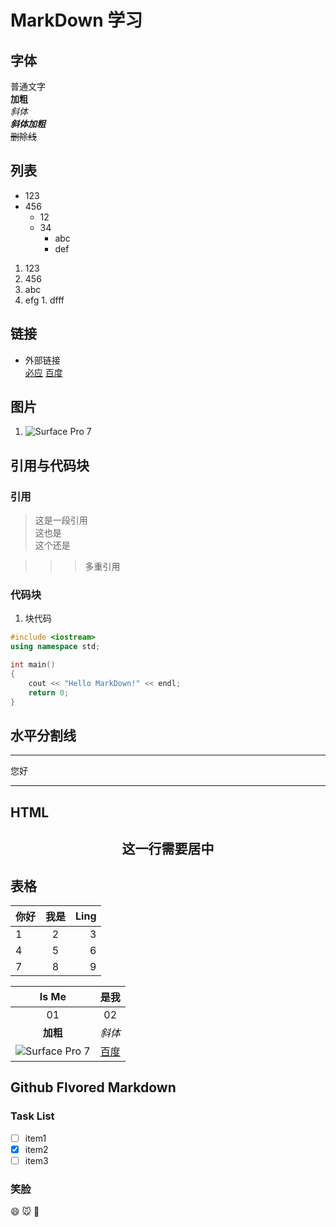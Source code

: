 # MarkDown 学习
## 字体

普通文字  
**加粗**  
*斜体*  
***斜体加粗***  
~~删除线~~  

## 列表

* 123
* 456
  * 12
  * 34
    * abc
    * def
1. 123
2. 456
  1. abc
  2. efg
    1. dfff

## 链接

- 外部链接  
[必应](https://cn.bing.com)
[百度]

[百度]: https://www.baidu.com

## 图片

1. ![Surface Pro 7](https://img-prod-cms-rt-microsoft-com.akamaized.net/cms/api/am/imageFileData/RE3NOmL?ver=c9b3&q=90&m=6&h=201&w=358&b=%23FFFFFFFF&l=f&o=t&aim=true "Surface Pro 7")

## 引用与代码块

### 引用

> 这是一段引用  
> 这也是  
> 这个还是

>>> 多重引用

### 代码块

1. 块代码

``` c++
#include <iostream>
using namespace std;

int main()
{
	cout << "Hello MarkDown!" << endl;
	return 0;
}
```

## 水平分割线

--- 
您好
*** 

## HTML
## <center>这一行需要居中</center>

## 表格

|你好|我是|Ling|
|---|:---:|---:|
|1|2|3|
|4|5|6|
|7|8|9|

|Is Me|是我|
|:---:|:---:|
|01|02|
|**加粗**|*斜体*|
|![Surface Pro 7](https://img-prod-cms-rt-microsoft-com.akamaized.net/cms/api/am/imageFileData/RE3NOmL?ver=c9b3&q=90&m=6&h=201&w=358&b=%23FFFFFFFF&l=f&o=t&aim=true "Surface Pro 7")|[百度]|

## Github Flvored Markdown

### Task List

- [ ] item1
- [x] item2
- [ ] item3

### 笑脸

:smile:
:mouse:
:wolf:


